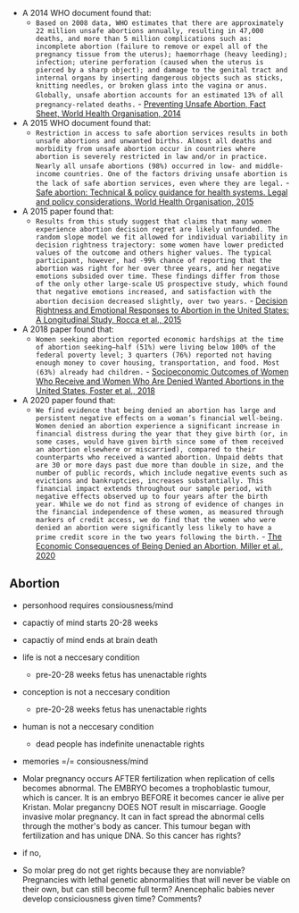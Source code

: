 - A 2014 WHO document found that:
    - `Based on 2008 data, WHO estimates that there are approximately 22 million unsafe abortions annually, resulting in 47,000 deaths, and more than 5 million complications such as: incomplete abortion (failure to remove or expel all of the pregnancy tissue from the uterus); haemorrhage (heavy leeding); infection; uterine perforation (caused when the uterus is pierced by a sharp object); and damage to the genital tract and internal organs by inserting dangerous objects such as sticks, knitting needles, or broken glass into the vagina or anus.` `Globally, unsafe abortion accounts for an estimated 13% of all pregnancy-related deaths.` - [Preventing Unsafe Abortion, Fact Sheet, World Health Organisation, 2014](https://apps.who.int/iris/bitstream/handle/10665/112321/WHO_RHR_14.09_eng.pdf;jsessionid=481B6A58181BB579E0C654F97A1ADEAF?sequence=1)
- A 2015 WHO document found that:
    - `Restriction in access to safe abortion services results in both unsafe abortions and unwanted births. Almost all deaths and morbidity from unsafe abortion occur in countries where abortion is severely restricted in law and/or in practice.` `Nearly all unsafe abortions (98%) occurred in low- and middle-income countries. One of the factors driving unsafe abortion is the lack of safe abortion services, even where they are legal.` - [Safe abortion: Technical & policy guidance for health systems. Legal and policy considerations, World Health Organisation, 2015](https://apps.who.int/iris/bitstream/handle/10665/173586/WHO_RHR_15.04_eng.pdf;jsessionid=29C1CFD0AB9731960132761646E95991?sequence=1)
- A 2015 paper found that:
    - `Results from this study suggest that claims that many women experience abortion decision regret are likely unfounded. The random slope model we fit allowed for individual variability in decision rightness trajectory: some women have lower predicted values of the outcome and others higher values. The typical participant, however, had -99% chance of reporting that the abortion was right for her over three years, and her negative emotions subsided over time. These findings differ from those of the only other large-scale US prospective study, which found that negative emotions increased, and satisfaction with the abortion decision decreased slightly, over two years.` - [Decision Rightness and Emotional Responses to Abortion in the United States: A Longitudinal Study, Rocca et al., 2015](https://annas-archive.org/scidb/10.1371/journal.pone.0128832)
- A 2018 paper found that:
    - `Women seeking abortion reported economic hardships at the time of abortion seeking—half (51%) were living below 100% of the federal poverty level; 3 quarters (76%) reported not having enough money to cover housing, transportation, and food. Most (63%) already had children.` - [Socioeconomic Outcomes of Women Who Receive and Women Who Are Denied Wanted Abortions in the United States, Foster et al., 2018](https://annas-archive.org/scidb/10.2105/AJPH.2017.304247?url_ver=Z39.88-2003)
- A 2020 paper found that:
    - `We find evidence that being denied an abortion has large and persistent negative effects on a woman’s financial well-being. Women denied an abortion experience a significant increase in financial distress during the year that they give birth (or, in some cases, would have given birth since some of them received an abortion elsewhere or miscarried), compared to their counterparts who received a wanted abortion. Unpaid debts that are 30 or more days past due more than double in size, and the number of public records, which include negative events such as evictions and bankruptcies, increases substantially. This financial impact extends throughout our sample period, with negative effects observed up to four years after the birth year. While we do not find as strong of evidence of changes in the financial independence of these women, as measured through markers of credit access, we do find that the women who were denied an abortion were significantly less likely to have a prime credit score in the two years following the birth.` - [The Economic Consequences of Being Denied an Abortion, Miller et al., 2020](https://www.nber.org/system/files/working_papers/w26662/w26662.pdf)

## Abortion
- personhood requires consiousness/mind
- capactiy of mind starts 20-28 weeks
- capactiy of mind ends at brain death
- life is not a neccesary condition
    - pre-20-28 weeks fetus has unenactable rights
- conception is not a neccesary condition
    - pre-20-28 weeks fetus has unenactable rights
- human is not a neccesary condition
    - dead people has indefinite unenactable rights
    
- memories =/= consiousness/mind
- Molar pregnancy occurs AFTER fertilization when replication of cells becomes abnormal. The EMBRYO becomes a trophoblastic tumour, which is cancer. It is an embryo BEFORE it becomes cancer ie alive per Kristan. Molar pregancny DOES NOT result in miscarriage. Google invasive molar pregnancy. It can in fact spread the abnormal cells through the mother's body as cancer. This tumour began with fertilization and has unique DNA. So this cancer has rights?
- if no,
- So molar preg do not get rights because they are nonviable? Pregnancies with lethal genetic abnormalities that will never be viable on their own, but can still become full term? Anencephalic babies never develop consiciousness given time? Comments?